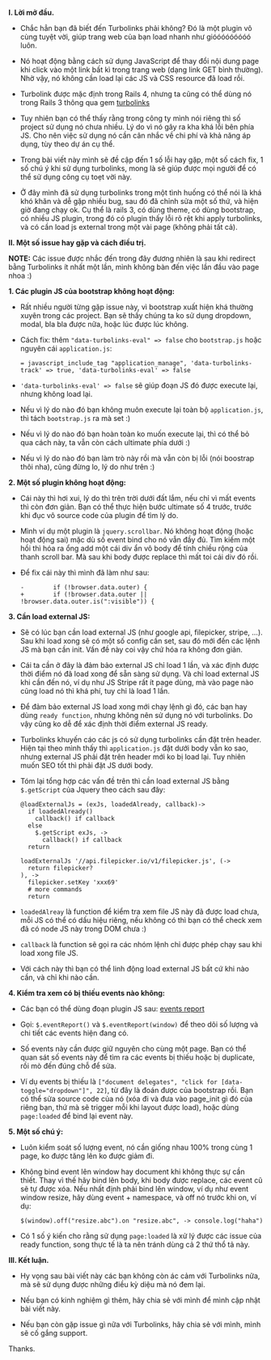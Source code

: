 **I. Lời mở đầu.**

*   Chắc hẳn bạn đã biết đến Turbolinks phải không? Đó là một plugin vô cùng tuyệt vời, giúp trang web của bạn load nhanh như gióóóóóóóóó luôn.

*   Nó hoạt động bằng cách sử dụng JavaScript để thay đổi nội dung page khi click vào một link bất kì trong trang web (dạng link GET bình thường). Nhờ vậy, nó không cần load lại các JS và CSS resource đã load rồi.

*   Turbolink được mặc định trong Rails 4, nhưng ta cũng có thể dùng nó trong Rails 3 thông qua gem [turbolinks][1]

*   Tuy nhiên bạn có thể thấy rằng trong công ty mình nói riêng thì số project sử dụng nó chưa nhiều. Lý do vì nó gây ra kha khá lỗi bên phía JS. Cho nên việc sử dụng nó cần cân nhắc về chi phí và khả năng áp dụng, tùy theo dự án cụ thể.

*   Trong bài viết này mình sẽ đề cập đến 1 số lỗi hay gặp, một số cách fix, 1 số chú ý khi sử dụng turbolinks, mong là sẽ giúp được mọi người để có thể sử dụng công cụ toẹt vời này.

*   Ở đây mình đã sử dụng turbolinks trong một tình huống có thể nói là khá khó khăn và dễ gặp nhiều bug, sau đó đã chỉnh sửa một số thứ, và hiện giờ đang chạy ok. Cụ thể là rails 3, có dùng theme, có dùng bootstrap, có nhiều JS plugin, trong đó có plugin thấy lỗi rõ rệt khi apply turbolinks, và có cần load js external trong một vài page (không phải tất cả).

**II. Một số issue hay gặp và cách điều trị.**

**NOTE:** Các issue được nhắc đến trong đây đương nhiên là sau khi redirect bằng Turbolinks ít nhất một lần, mình không bàn đến việc lần đầu vào page nhoa :)

**1\. Các plugin JS của bootstrap không hoạt động:**

*   Rất nhiều người từng gặp issue này, vì bootstrap xuất hiện khá thường xuyên trong các project. Bạn sẽ thấy chúng ta ko sử dụng dropdown, modal, bla bla được nữa, hoặc lúc được lúc không.

*   Cách fix: thêm `"data-turbolinks-eval" => false` cho `bootstrap.js` hoặc nguyên cái `application.js`:

        = javascript_include_tag "application_manage", 'data-turbolinks-track' => true, 'data-turbolinks-eval' => false


*   `'data-turbolinks-eval' => false` sẽ giúp đoạn JS đó được execute lại, nhưng không load lại.

*   Nếu vì lý do nào đó bạn không muôn execute lại toàn bộ `application.js`, thì tách `bootstrap.js` ra mà set :)

*   Nếu vì lý do nào đó bạn hoàn toàn ko muốn execute lại, thì có thể bỏ qua cách này, ta vẫn còn cách ultimate phía dưới :)

*   Nếu vì lý do nào đó bạn làm trò này rồi mà vẫn còn bị lỗi (nói boostrap thôi nha), cũng đừng lo, lý do như trên :)

**2\. Một số plugin không hoạt động:**

*   Cái này thì hơi xui, lý do thì trên trời dưới đất lắm, nếu chỉ vì mất events thì còn đơn giản. Bạn có thể thực hiện bước ultimate số 4 trước, trước khi đục vô source code của plugin để tìm lý do.

*   Mình ví dụ một plugin là `jquery.scrollbar`. Nó không hoạt động (hoặc hoạt động sai) mặc dù số event bind cho nó vẫn đầy đủ. Tìm kiếm một hồi thì hóa ra ổng add một cái div ẩn vô body để tính chiều rộng của thanh scroll bar. Mà sau khi body được replace thì mất toi cái div đó rồi.

*   Để fix cái này thì mình đã làm như sau:

        -        if (!browser.data.outer) {
        +        if (!browser.data.outer || !browser.data.outer.is(":visible")) {


**3\. Cần load external JS:**

*   Sẽ có lúc bạn cần load external JS (như google api, filepicker, stripe, ...). Sau khi load xong sẽ có một số config cần set, sau đó mới đến các lệnh JS mà bạn cần init. Vấn đề này coi vậy chứ hóa ra không đơn giản.

*   Cái ta cần ở đây là đảm bảo external JS chỉ load 1 lần, và xác định được thời điểm nó đã load xong để sẵn sàng sử dụng. Và chỉ load external JS khi cần đến nó, ví dụ như JS Stripe rất ít page dùng, mà vào page nào cũng load nó thì khá phí, tuy chỉ là load 1 lần.

*   Để đảm bảo external JS load xong mới chạy lệnh gì đó, các bạn hay dùng `ready function`, nhưng không nên sử dụng nó với turbolinks. Do vậy cũng ko dễ để xác định thời điểm external JS ready.

*   Turbolinks khuyến cáo các js có sử dụng turbolinks cần đặt trên header. Hiện tại theo mình thấy thì `application.js` đặt dưới body vẫn ko sao, nhưng external JS phải đặt trên header mới ko bị load lại. Tuy nhiên muốn SEO tốt thì phải đặt JS dưới body.

*   Tóm lại tổng hợp các vấn đề trên thì cần load external JS bằng `$.getScript` của Jquery theo cách sau đây:

        @loadExternalJs = (exJs, loadedAlready, callback)->
          if loadedAlready()
            callback() if callback
          else
            $.getScript exJs, ->
              callback() if callback
          return

        loadExternalJs '//api.filepicker.io/v1/filepicker.js', (->
          return filepicker?
        ), ->
          filepicker.setKey 'xxx69'
          # more commands
          return


*   `loadedAlreay` là function để kiểm tra xem file JS này đã được load chưa, mỗi JS có thể có dấu hiệu riêng, nếu không có thì bạn có thể check xem đã có node JS này trong DOM chưa :)

*   `callback` là function sẽ gọi ra các nhóm lệnh chỉ được phép chạy sau khi load xong file JS.

*   Với cách này thì bạn có thể linh động load external JS bất cứ khi nào cần, và chỉ khi nào cần.

**4\. Kiểm tra xem có bị thiếu events nào không:**

*   Các bạn có thể dùng đoạn plugin JS sau: [events report][2]

*   Gọi: `$.eventReport()` và `$.eventReport(window)` để theo dõi số lượng và chi tiết các events hiện đang có.

*   Số events này cần được giữ nguyên cho cùng một page. Bạn có thể quan sát số events này để tìm ra các events bị thiếu hoặc bị duplicate, rồi mò đến đúng chỗ để sửa.

*   Ví dụ events bị thiếu là `["document delegates", "click for [data-toggle="dropdown"]", 22]`, từ đây là đoán được của bootstrap rồi. Bạn có thể sửa source code của nó (xóa đi và đưa vào page_init gì đó của riêng bạn, thứ mà sẽ trigger mỗi khi layout được load), hoặc dùng `page:loaded` để bind lại event này.

**5\. Một số chú ý:**

*   Luôn kiểm soát số lượng event, nó cần giống nhau 100% trong cùng 1 page, ko được tăng lên ko được giảm đi.

*   Không bind event lên window hay document khi không thực sự cần thiết. Thay vì thế hãy bind lên body, khi body được replace, các event cũ sẽ tự được xóa. Nếu nhất định phải bind lên window, ví dụ như event window resize, hãy dùng event + namespace, và off nó trước khi on, ví dụ:

        $(window).off("resize.abc").on "resize.abc", -> console.log("haha")


*   Có 1 số ý kiến cho rằng sử dụng `page:loaded` là xử lý được các issue của ready function, song thực tế là ta nên tránh dùng cả 2 thứ thổ tả này.

**III. Kết luận.**

*   Hy vọng sau bài viết này các bạn không còn ác cảm với Turbolinks nữa, mà sẽ sử dụng được những điều kỳ diệu mà nó đem lại.

*   Nếu bạn có kinh nghiệm gì thêm, hãy chia sẻ với mình để mình cập nhật bài viết này.

*   Nếu bạn còn gặp issue gì nữa với Turbolinks, hãy chia sẻ với mình, mình sẽ cố gắng support.

Thanks.

 [1]: https://rubygems.org/gems/turbolinks
 [2]: https://github.com/vietba/events_report/blob/master/events_report.js.coffee